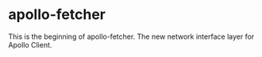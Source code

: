 # apollo-fetcher

This is the beginning of apollo-fetcher. The new network interface layer for Apollo Client.
